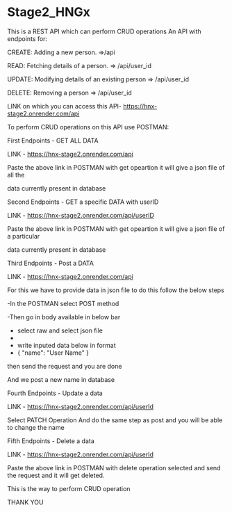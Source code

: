 # Stage2_HNGx

This is a REST API which can perform CRUD operations
An API with endpoints for:

CREATE: Adding a new person.  =>/api

READ: Fetching details of a person.  => /api/user_id

UPDATE: Modifying details of an existing person => /api/user_id

DELETE: Removing a person => /api/user_id

LINK on which you can access this API- https://hnx-stage2.onrender.com/api

To perform CRUD operations on this API use POSTMAN:

First Endpoints - GET ALL DATA

LINK - https://hnx-stage2.onrender.com/api

Paste the above link in POSTMAN with get opeartion it will give a json file of all the

data currently present in database

Second Endpoints - GET a specific DATA with userID

LINK - https://hnx-stage2.onrender.com/api/userID

Paste the above link in POSTMAN with get opeartion it will give a json file of a particular

data currently present in database

Third Endpoints - Post a  DATA

LINK - https://hnx-stage2.onrender.com/api

For this we have to provide data in json file to do this follow the below steps

-In the POSTMAN select POST method

-Then go in body available in below bar

- select raw and select json file
- 
- write inputed data below in format
- 
  {
    "name": "User Name"
  }
  
then send the request and you are done

And we post a new name in database


Fourth Endpoints - Update a data

LINK - https://hnx-stage2.onrender.com/api/userId

Select PATCH Operation
And do the same step as post and you will be able to change the name

Fifth Endpoints - Delete a data

LINK - https://hnx-stage2.onrender.com/api/userId

Paste the above link in POSTMAN with delete operation selected and send the request and it will get deleted.



This is the way to perform CRUD operation 

THANK YOU

